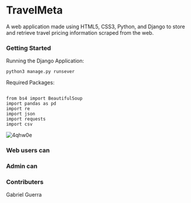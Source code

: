 # TravelMeta
A web application made using HTML5, CSS3, Python, and Django to store and retrieve travel pricing information scraped from the web.

### Getting Started
Running the Django Application:
```
python3 manage.py runsever
```

Required Packages:

```
                                     
from bs4 import BeautifulSoup                        
import pandas as pd                                  
import re  
import json    
import requests 
import csv   
```

![4qhw0e](https://im7.ezgif.com/tmp/ezgif-7-99e760d479a8.gif)


### Web users can


### Admin can


### Contributers
Gabriel Guerra
 
